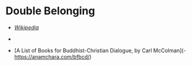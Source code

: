 # Double Belonging

- [*Wikipedia*](https://en.wikipedia.org/wiki/Multiple_religious_belonging)

- [](https://www.openhorizons.org/double-religious-belonging-buddhism-and-christianity.html)

- [A List of Books for Buddhist-Christian Dialogue, by Carl McColman](- https://anamchara.com/bfbcd/)